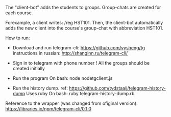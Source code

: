 The "client-bot" adds the students to groups. Group-chats are created for each course.

Forexample, a client writes: /reg HST101. Then, the client-bot automatically adds the new client into the course's group-chat with abbreviation HST101.

How to run:
- Download and run telegram-cli: https://github.com/vysheng/tg
instructions in russian: http://shanginn.ru/telegram-cli/

- Sign in to telegram with phone number
! All the groups should be created initially

- Run the program
On bash: node nodetgclient.js

- Run the history dump. ref: https://github.com/tvdstaaij/telegram-history-dump
Uses ruby
On bash: ruby telegram-history-dump.rb

Reference to the wrapper (was changed from ofiginal version): https://libraries.io/npm/telegram-cli/0.1.0


